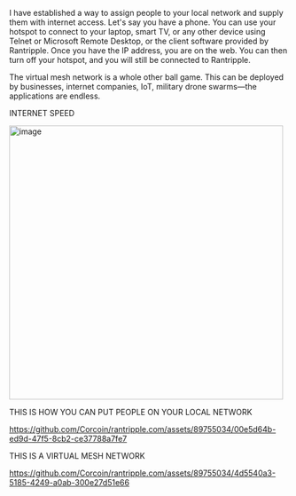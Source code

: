 I have established a way to assign people to your local network and supply them with internet access. Let's say you have a phone. You can use your hotspot to connect to your laptop, smart TV, or any other device using Telnet or Microsoft Remote Desktop, or the client software provided by Rantripple. Once you have the IP address, you are on the web. You can then turn off your hotspot, and you will still be connected to Rantripple.

The virtual mesh network is a whole other ball game. This can be deployed by businesses, internet companies, IoT, military drone swarms—the applications are endless.


INTERNET SPEED

<img width="494" alt="image" src="https://github.com/Corcoin/rantripple.com/assets/89755034/e7927bb3-28d0-44fe-ba4e-a6541fb7739d">



THIS IS HOW YOU CAN PUT PEOPLE ON YOUR LOCAL NETWORK 

https://github.com/Corcoin/rantripple.com/assets/89755034/00e5d64b-ed9d-47f5-8cb2-ce37788a7fe7



THIS IS A VIRTUAL MESH NETWORK


https://github.com/Corcoin/rantripple.com/assets/89755034/4d5540a3-5185-4249-a0ab-300e27d51e66

